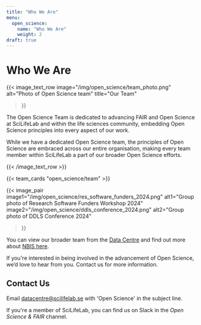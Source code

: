 ```yaml
---
title: "Who We Are"
menu:
  open_science:
    name: "Who We Are"
    weight: 2
draft: true
---
```


# Who We Are 


{{< image_text_row 
  image="/img/open_science/team_photo.png" 
  alt="Photo of Open Science team"
  title="Our Team" 
>}}

The Open Science Team is dedicated to advancing FAIR and Open Science at SciLifeLab and within the life sciences
community, embedding Open Science principles into every aspect of our work.

While we have a dedicated Open Science team, the principles of Open Science are embraced across our entire organisation,
making every team member within SciLifeLab a part of our broader Open Science efforts.

{{< /image_text_row  >}}

<!-- To edit the team, change the data in data/open_science/team.json -->

{{< team_cards "open_science/team" >}}

{{< image_pair 
  image1="/img/open_science/res_software_funders_2024.png"
  alt1="Group photo of Research Software Funders Workshop 2024"
  image2="/img/open_science/ddls_conference_2024.png" 
  alt2="Group photo of DDLS Conference 2024"
>}}

You can view our broader team from the [Data Centre](https://www.scilifelab.se/contact/data-center/) and find out more
about [NBIS here](https://nbis.se/).

If you're interested in being involved in the advancement of Open Science, we’d love to hear from you.
Contact us for more information.

## Contact Us

Email [datacentre@scilifelab.se](mailto:datacentre@scilifelab.se) with 'Open Science' in the subject line.

If you're a member of SciLifeLab, you can find us on Slack in the _Open Science & FAIR_ channel.
